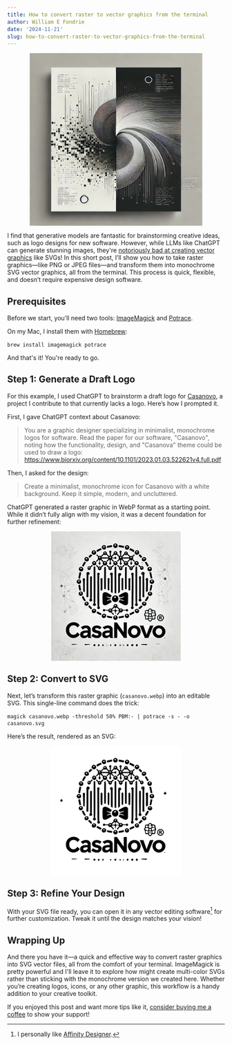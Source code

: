 ```yaml
---
title: How to convert raster to vector graphics from the terminal
author: William E Fondrie
date: '2024-11-21'
slug: how-to-convert-raster-to-vector-graphics-from-the-terminal
---
```



<img src="cover.webp" alt="A nonsensical cover image for the blog post." style="max-width: 400px; display: block; margin-left: auto; margin-right: auto;">

I find that generative models are fantastic for brainstorming creative ideas, such as logo designs for new software.
However, while LLMs like ChatGPT can generate stunning images, they're [notoriously bad at creating vector graphics](https://gpt-unicorn.adamkdean.co.uk/) like SVGs!
In this short post, I’ll show you how to take raster graphics—like PNG or JPEG files—and transform them into monochrome SVG vector graphics, all from the terminal.
This process is quick, flexible, and doesn’t require expensive design software.

## Prerequisites

Before we start, you’ll need two tools: [ImageMagick](https://imagemagick.org/index.php) and [Potrace](https://potrace.sourceforge.net/).

On my Mac, I install them with [Homebrew](https://brew.sh/):

```
brew install imagemagick potrace
```


And that's it!
You're ready to go.

## Step 1: Generate a Draft Logo

For this example, I used ChatGPT to brainstorm a draft logo for [Casanovo](https://casanovo.readthedocs.io/en/latest/), a project I contribute to that currently lacks a logo.
Here’s how I prompted it.

First, I gave ChatGPT context about Casanovo:
> You are a graphic designer specializing in minimalist, monochrome logos for software. Read the paper for our software, "Casanovo", noting how the functionality, design, and "Casanova" theme could be used to draw a logo: https://www.biorxiv.org/content/10.1101/2023.01.03.522621v4.full.pdf

Then, I asked for the design:
> Create a minimalist, monochrome icon for Casanovo with a white background. Keep it simple, modern, and uncluttered.

ChatGPT generated a raster graphic in WebP format as a starting point.
While it didn’t fully align with my vision, it was a decent foundation for further refinement:

<img src="casanovo.webp" alt="Casanovo logo draft" style="max-width: 300px; display: block; margin-left: auto; margin-right: auto;">

## Step 2: Convert to SVG

Next, let’s transform this raster graphic (`casanovo.webp`) into an editable SVG.
This single-line command does the trick:

```
magick casanovo.webp -threshold 50% PBM:- | potrace -s - -o casanovo.svg
```

Here’s the result, rendered as an SVG:

<img src="casanovo.svg" alt="Casanovo logo SVG" style="max-width: 300px; display: block; margin-left: auto; margin-right: auto; background-color: #fff;">

## Step 3: Refine Your Design

With your SVG file ready, you can open it in any vector editing software[^1] for further customization.
Tweak it until the design matches your vision!

## Wrapping Up

And there you have it—a quick and effective way to convert raster graphics into SVG vector files, all from the comfort of your terminal.
ImageMagick is pretty powerful and I'll leave it to explore how might create multi-color SVGs rather than sticking with the monochrome version we created here.
Whether you’re creating logos, icons, or any other graphic, this workflow is a handy addition to your creative toolkit.

If you enjoyed this post and want more tips like it, [consider buying me a coffee](https://www.buymeacoffee.com/wfondrie) to show your support!

[^1]: I personally like [Affinity Designer](https://affinity.serif.com/en-us/designer/).
